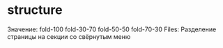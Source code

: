 # structure

Значение: fold-100 fold-30-70 fold-50-50 fold-70-30
Files: Разделение страницы на секции со свёрнутым меню